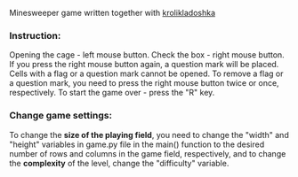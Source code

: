 Minesweeper game written together with [krolikladoshka](https://github.com/krolikladoshka)
### Instruction:
Opening the cage - left mouse button.
Check the box - right mouse button. If you press the right mouse button again, a question mark will be placed.
Cells with a flag or a question mark cannot be opened. To remove a flag or a question mark, you need to press the right mouse button twice or once, respectively.
To start the game over - press the "R" key.
### Change game settings:
To change the **size of the playing field**, you need to change the "width" and "height" variables in game.py file in the main() function to the desired number of rows and columns in the game field, respectively, and to change the **complexity** of the level, change the "difficulty" variable.
